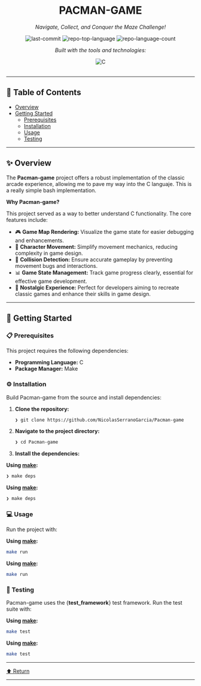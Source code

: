 <div id="top">

<!-- HEADER STYLE: CLASSIC -->
<div align="center">


# PACMAN-GAME

<em>Navigate, Collect, and Conquer the Maze Challenge!</em>

<!-- BADGES -->
<img src="https://img.shields.io/github/last-commit/NicolasSerranoGarcia/Pacman-game?style=flat&logo=git&logoColor=white&color=0080ff" alt="last-commit">
<img src="https://img.shields.io/github/languages/top/NicolasSerranoGarcia/Pacman-game?style=flat&color=0080ff" alt="repo-top-language">
<img src="https://img.shields.io/github/languages/count/NicolasSerranoGarcia/Pacman-game?style=flat&color=0080ff" alt="repo-language-count">

<em>Built with the tools and technologies:</em>

<img src="https://img.shields.io/badge/C-A8B9CC.svg?style=flat&logo=C&logoColor=black" alt="C">

</div>
<br>

---

## 📄 Table of Contents

- [Overview](#-overview)
- [Getting Started](#-getting-started)
    - [Prerequisites](#-prerequisites)
    - [Installation](#-installation)
    - [Usage](#-usage)
    - [Testing](#-testing)

---

## ✨ Overview

The **Pacman-game** project offers a robust implementation of the classic arcade experience, allowing me to pave my way into the C languaje. This is a really simple bash implementation.

**Why Pacman-game?**

This project served as a way to better understand C functionality. The core features include:

- 🎮 **Game Map Rendering:** Visualize the game state for easier debugging and enhancements.
- 👻 **Character Movement:** Simplify movement mechanics, reducing complexity in game design.
- 🚧 **Collision Detection:** Ensure accurate gameplay by preventing movement bugs and interactions.
- 📊 **Game State Management:** Track game progress clearly, essential for effective game development.
- 🌟 **Nostalgic Experience:** Perfect for developers aiming to recreate classic games and enhance their skills in game design.

---

## 🚀 Getting Started

### 📋 Prerequisites

This project requires the following dependencies:

- **Programming Language:** C
- **Package Manager:** Make

### ⚙️ Installation

Build Pacman-game from the source and install dependencies:

1. **Clone the repository:**

    ```sh
    ❯ git clone https://github.com/NicolasSerranoGarcia/Pacman-game
    ```

2. **Navigate to the project directory:**

    ```sh
    ❯ cd Pacman-game
    ```

3. **Install the dependencies:**

**Using [make](https://en.wikipedia.org/wiki/C_(programming_language)):**

```sh
❯ make deps
```
**Using [make](https://en.wikipedia.org/wiki/C_(programming_language)):**

```sh
❯ make deps
```

### 💻 Usage

Run the project with:

**Using [make](https://en.wikipedia.org/wiki/C_(programming_language)):**

```sh
make run
```
**Using [make](https://en.wikipedia.org/wiki/C_(programming_language)):**

```sh
make run
```

### 🧪 Testing

Pacman-game uses the {__test_framework__} test framework. Run the test suite with:

**Using [make](https://en.wikipedia.org/wiki/C_(programming_language)):**

```sh
make test
```
**Using [make](https://en.wikipedia.org/wiki/C_(programming_language)):**

```sh
make test
```

---

<div align="left"><a href="#top">⬆ Return</a></div>

---
